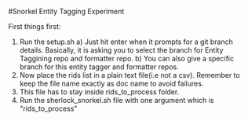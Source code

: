 #Snorkel Entity Tagging Experiment

First things first:

1) Run the setup.sh
      a) Just hit enter when it prompts for a git branch details. Basically, it is asking you to select the branch for Entity Taggining repo and formatter repo.
      b) You can also give a specific branch for this entity tagger and formatter repos.
2) Now place the rids list in a plain text file(i.e not a csv). Remember to keep the file name exactly as doc name to avoid failures.
3) This file has to stay inside rids_to_process folder.
3) Run the sherlock_snorkel.sh file with one argument which is "rids_to_process"

